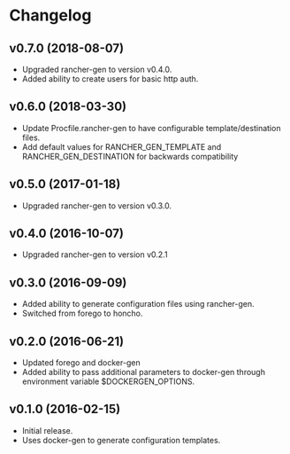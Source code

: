 # Changelog

## v0.7.0 (2018-08-07)
* Upgraded rancher-gen to version v0.4.0.
* Added ability to create users for basic http auth.

## v0.6.0 (2018-03-30)
* Update Procfile.rancher-gen to have configurable template/destination files.
* Add default values for RANCHER_GEN_TEMPLATE and RANCHER_GEN_DESTINATION
for backwards compatibility

## v0.5.0 (2017-01-18)
* Upgraded rancher-gen to version v0.3.0.

## v0.4.0 (2016-10-07)
* Upgraded rancher-gen to version v0.2.1

## v0.3.0 (2016-09-09)
* Added ability to generate configuration files using rancher-gen.
* Switched from forego to honcho.

## v0.2.0 (2016-06-21)
* Updated forego and docker-gen
* Added ability to pass additional parameters to docker-gen through environment
variable $DOCKERGEN_OPTIONS.

## v0.1.0 (2016-02-15)
* Initial release.
* Uses docker-gen to generate configuration templates.
